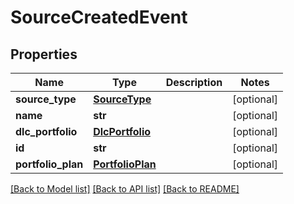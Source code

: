 # SourceCreatedEvent

## Properties
Name | Type | Description | Notes
------------ | ------------- | ------------- | -------------
**source_type** | [**SourceType**](SourceType.md) |  | [optional] 
**name** | **str** |  | [optional] 
**dlc_portfolio** | [**DlcPortfolio**](DlcPortfolio.md) |  | [optional] 
**id** | **str** |  | [optional] 
**portfolio_plan** | [**PortfolioPlan**](PortfolioPlan.md) |  | [optional] 

[[Back to Model list]](../README.md#documentation-for-models) [[Back to API list]](../README.md#documentation-for-api-endpoints) [[Back to README]](../README.md)


